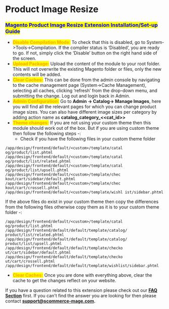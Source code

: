 # Product Image Resize

### <mark style="color:blue;">Magento Product Image Resize Extension Installation/Set-up Guide</mark>

* <mark style="color:orange;">**Disable Compilation Mode**</mark><mark style="color:orange;">:</mark> To check that this is disabled, go to System->Tools->Compilation. If the compiler status is ‘Disabled’, you are ready to go. If not, simply click the ‘Disable’ button on the right hand side of the screen.
* <mark style="color:orange;">**Upload Package:**</mark> Upload the content of the module to your root folder. This will not overwrite the existing Magento folder or files, only the new contents will be added.
* <mark style="color:orange;">**Clear Caches:**</mark> This can be done from the admin console by navigating to the cache management page (System->Cache Management), selecting all caches, clicking ‘refresh’ from the drop-down menu, and submitting the change. Log out and login back in Admin.
* <mark style="color:orange;">**Admin Configuration:**</mark> Go to **Admin -> Catalog-> Manage Images**, here you will find all the relevant pages for which you can change product image sizes. You can also have different image sizes per category by adding action name as **catalog\_category\_<\<cat\_id>>**
* <mark style="color:orange;">**Theme changes:**</mark> If you are not using your custom theme then this module should work out of the box. But if you are using custom theme then follow the following steps -:
  * Check if you have the following files in your custom theme folder

```
/app/design/frontend/default/<custom>/template/catal og/product/list.phtml
/app/design/frontend/default/<custom>/template/catal og/product/list/related.phtml
/app/design/frontend/default/<custom>/template/catal og/product/list/upsell.phtml
/app/design/frontend/default/<custom>/template/chec kout/cart/sidebar/default.phtml
/app/design/frontend/default/<custom>/template/chec kout/cart/crossell.phtml
/app/design/frontend/default/<custom>/template/wishl ist/sidebar.phtml
```

If the above files do exist in your custom theme then copy the differences from the following files otherwise copy them as it is to your custom theme folder -:

```
/app/design/frontend/default/<custom>/template/catal og/product/list.phtml
/app/design/frontend/default/default/template/catalog/ product/list/related.phtml
/app/design/frontend/default/default/template/catalog/ product/list/upsell.phtml
/app/design/frontend/default/default/template/checko ut/cart/sidebar/default.phtml
/app/design/frontend/default/default/template/checko ut/cart/crossell.phtml
/app/design/frontend/default/default/template/wishlist/sidebar.phtml
```

* <mark style="color:orange;">**Clear Caches:**</mark> Once you are done with everything above, clear the cache to get the changes reflect on your website.

If you have a question related to this extension please check out our [**FAQ Section**](https://www.scommerce-mage.com/magento-product-image-resize.html#faq) first. If you can't find the answer you are looking for then please contact [**support@scommerce-mage.com**](mailto:core@scommerce-mage.com)**.**
